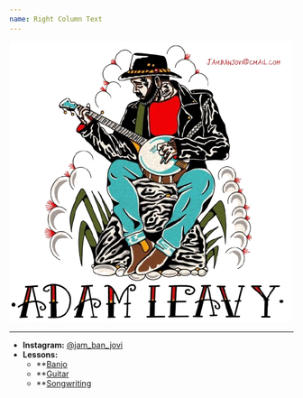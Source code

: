 ```yaml
---
name: Right Column Text
---
```


![Jam Ban Jovi Logo](/images/logo.png)

---

- **Instagram:** [@jam_ban_jovi](https://www.instagram.com/jam_ban_jovi)
- **Lessons:**
  - \*\*[Banjo](/lessons/banjo-lessons/)
  - \*\*[Guitar](/lessons/guitar-lessons/)
  - \*\*[Songwriting](/lessons/songwriting-workshops/)
